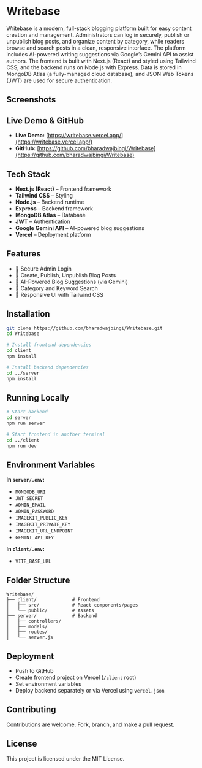 # Writebase

Writebase is a modern, full-stack blogging platform built for easy content creation and management. Administrators can log in securely, publish or unpublish blog posts, and organize content by category, while readers browse and search posts in a clean, responsive interface. The platform includes AI-powered writing suggestions via Google’s Gemini API to assist authors. The frontend is built with Next.js (React) and styled using Tailwind CSS, and the backend runs on Node.js with Express. Data is stored in MongoDB Atlas (a fully-managed cloud database), and JSON Web Tokens (JWT) are used for secure authentication.

## Screenshots

## Live Demo & GitHub

- **Live Demo:** [https://writebase.vercel.app/](https://writebase.vercel.app/)
- **GitHub:** [https://github.com/bharadwajbingi/Writebase](https://github.com/bharadwajbingi/Writebase)

## Tech Stack

- **Next.js (React)** – Frontend framework
- **Tailwind CSS** – Styling
- **Node.js** – Backend runtime
- **Express** – Backend framework
- **MongoDB Atlas** – Database
- **JWT** – Authentication
- **Google Gemini API** – AI-powered blog suggestions
- **Vercel** – Deployment platform

## Features

- 🔐 Secure Admin Login
- 📝 Create, Publish, Unpublish Blog Posts
- 🧠 AI-Powered Blog Suggestions (via Gemini)
- 🔎 Category and Keyword Search
- 📱 Responsive UI with Tailwind CSS

## Installation

```bash
git clone https://github.com/bharadwajbingi/Writebase.git
cd Writebase

# Install frontend dependencies
cd client
npm install

# Install backend dependencies
cd ../server
npm install
```

## Running Locally

```bash
# Start backend
cd server
npm run server

# Start frontend in another terminal
cd ../client
npm run dev
```

## Environment Variables

**In `server/.env`:**

- `MONGODB_URI`
- `JWT_SECRET`
- `ADMIN_EMAIL`
- `ADMIN_PASSWORD`
- `IMAGEKIT_PUBLIC_KEY`
- `IMAGEKIT_PRIVATE_KEY`
- `IMAGEKIT_URL_ENDPOINT`
- `GEMINI_API_KEY`

**In `client/.env`:**

- `VITE_BASE_URL`

## Folder Structure

```
Writebase/
├── client/             # Frontend
│   ├── src/            # React components/pages
│   └── public/         # Assets
├── server/             # Backend
│   ├── controllers/
│   ├── models/
│   ├── routes/
│   └── server.js
```

## Deployment

- Push to GitHub
- Create frontend project on Vercel (`/client` root)
- Set environment variables
- Deploy backend separately or via Vercel using `vercel.json`

## Contributing

Contributions are welcome. Fork, branch, and make a pull request.

## License

This project is licensed under the MIT License.
